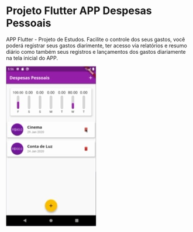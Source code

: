 # Projeto Flutter APP Despesas Pessoais
APP Flutter - Projeto de Estudos. Facilite o controle dos seus gastos, você poderá registrar seus gastos diarimente, ter acesso via relatórios e resumo diário como também seus registros e lançamentos dos gastos diariamente na tela inicial do APP.

![Tela Inicial](https://github.com/aidanolima/Projeto-Flutter-APP-Despesas-Pessoais/blob/master/Flutter_DespesasPessoais.jpg)
 
